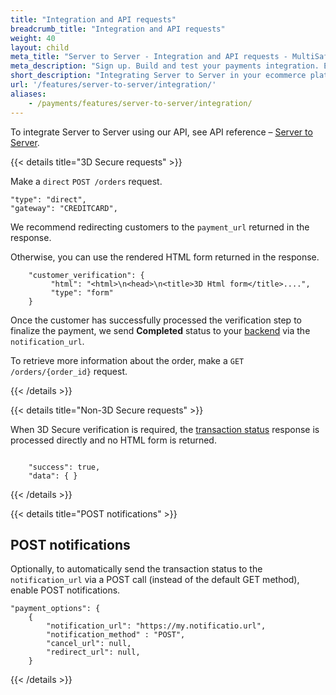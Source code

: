 ```yaml
---
title: "Integration and API requests"
breadcrumb_title: "Integration and API requests"
weight: 40
layout: child
meta_title: "Server to Server - Integration and API requests - MultiSafepay Docs"
meta_description: "Sign up. Build and test your payments integration. Explore our products and services. Use our API reference, SDKs, and wrappers. Get support."
short_description: "Integrating Server to Server in your ecommerce platform via our API"
url: '/features/server-to-server/integration/'
aliases:
    - /payments/features/server-to-server/integration/
---
```


To integrate Server to Server using our API, see API reference – [Server to Server](/api/#server-to-server).

{{< details title="3D Secure requests" >}}

Make a `direct` `POST /orders` request. 

```
"type": "direct",
"gateway": "CREDITCARD",
```

We recommend redirecting customers to the `payment_url` returned in the response. 

Otherwise, you can use the rendered HTML form returned in the response.

```shell 
    "customer_verification": {
         "html": "<html>\n<head>\n<title>3D Html form</title>....",
         "type": "form" 
    }
```

Once the customer has successfully processed the verification step to finalize the payment, we send **Completed** status to your [backend](/getting-started/glossary/#backend) via the `notification_url`.

To retrieve more information about the order, make a `GET /orders/{order_id}` request. 

{{< /details >}}

{{< details title="Non-3D Secure requests" >}}

When 3D Secure verification is required, the [transaction status](/payments/multisafepay-statuses/) response is processed directly and no HTML form is returned.

```shell 

    "success": true,
    "data": { }
```

{{< /details >}}

{{< details title="POST notifications" >}}

## POST notifications
Optionally, to automatically send the transaction status to the `notification_url` via a POST call (instead of the default GET method), enable POST notifications.

```shell 
"payment_options": {
    {
        "notification_url": "https://my.notificatio.url",
        "notification_method" : "POST",
        "cancel_url": null,
        "redirect_url": null,
    }
```
{{< /details >}}